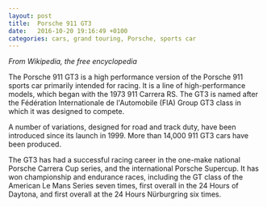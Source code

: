 ```yaml
---
layout: post
title:  Porsche 911 GT3
date:   2016-10-20 19:16:49 +0100
categories: cars, grand touring, Porsche, sports car
---
```

_From Wikipedia, the free encyclopedia_

The Porsche 911 GT3 is a high performance version of the Porsche 911 sports car primarily intended for racing. It is a line of high-performance models, which began with the 1973 911 Carrera RS. The GT3 is named after the Fédération Internationale de l'Automobile (FIA) Group GT3 class in which it was designed to compete.

A number of variations, designed for road and track duty, have been introduced since its launch in 1999. More than 14,000 911 GT3 cars have been produced.

The GT3 has had a successful racing career in the one-make national Porsche Carrera Cup series, and the international Porsche Supercup. It has won championship and endurance races, including the GT class of the American Le Mans Series seven times, first overall in the 24 Hours of Daytona, and first overall at the 24 Hours Nürburgring six times.
